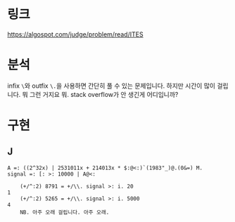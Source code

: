 # 링크 #
https://algospot.com/judge/problem/read/ITES
# 분석 #
infix `\`와 outfix `\.`을 사용하면 간단히 풀 수 있는 문제입니다. 하지만 시간이 많이 걸립니다. 뭐 그런 거지요 뭐. stack overflow가 안 생긴게 어디입니까?


# 구현 #
## J ##

	A =: ((2^32x) | 2531011x + 214013x * $:@<:)`(1983"_)@.(0&=) M.
	signal =: [: >: 10000 | A@<:
	
		(+/^:2) 8791 = +/\\. signal >: i. 20
	1
		(+/^:2) 5265 = +/\\. signal >: i. 5000
	4
		NB. 아주 오래 걸립니다. 아주 오래.
		